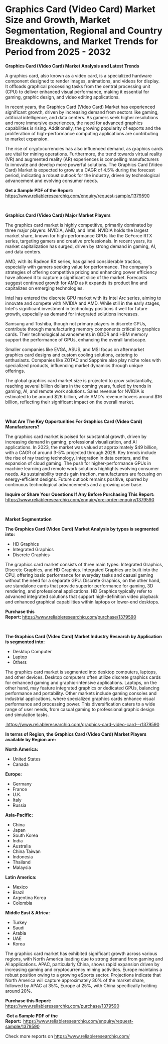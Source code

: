 <p><h1>Graphics Card (Video Card) Market Size and Growth, Market Segmentation, Regional and Country Breakdowns, and Market Trends for Period from 2025 -  2032</h1></p><p><strong>Graphics Card (Video Card) Market Analysis and Latest Trends</strong></p>
<p><p>A graphics card, also known as a video card, is a specialized hardware component designed to render images, animations, and videos for display. It offloads graphical processing tasks from the central processing unit (CPU) to deliver enhanced visual performance, making it essential for gaming, graphic design, and video editing applications. </p><p>In recent years, the Graphics Card (Video Card) Market has experienced significant growth, driven by increasing demand from sectors like gaming, artificial intelligence, and data centers. As gamers seek higher resolutions and more immersive experiences, the need for advanced graphics capabilities is rising. Additionally, the growing popularity of esports and the proliferation of high-performance computing applications are contributing to market expansion.</p><p>The rise of cryptocurrencies has also influenced demand, as graphics cards are vital for mining operations. Furthermore, the trend towards virtual reality (VR) and augmented reality (AR) experiences is compelling manufacturers to innovate and develop more powerful solutions. The Graphics Card (Video Card) Market is expected to grow at a CAGR of 4.5% during the forecast period, indicating a robust outlook for the industry, driven by technological advancement and evolving consumer needs.</p></p>
<p><strong>Get a Sample PDF of the Report:&nbsp;</strong> <a href="https://www.reliableresearchiq.com/enquiry/request-sample/1379590?utm_campaign=2447&utm_medium=2&utm_source=Github&utm_content=ia&utm_term=12022025&utm_id=graphics-card-video-card">https://www.reliableresearchiq.com/enquiry/request-sample/1379590</a></p>
<p>&nbsp;</p>
<p><strong>Graphics Card (Video Card) Major Market Players</strong></p>
<p><p>The graphics card market is highly competitive, primarily dominated by three major players: NVIDIA, AMD, and Intel. NVIDIA holds the largest market share, known for high-performance GPUs like the GeForce RTX series, targeting gamers and creative professionals. In recent years, its market capitalization has surged, driven by strong demand in gaming, AI, and data centers.</p><p>AMD, with its Radeon RX series, has gained considerable traction, especially with gamers seeking value for performance. The company's strategies of offering competitive pricing and enhancing power efficiency have allowed it to capture a significant slice of the market. Forecasts suggest continued growth for AMD as it expands its product line and capitalizes on emerging technologies.</p><p>Intel has entered the discrete GPU market with its Intel Arc series, aiming to innovate and compete with NVIDIA and AMD. While still in the early stages, Intel's significant investment in technology positions it well for future growth, especially as demand for integrated solutions increases.</p><p>Samsung and Toshiba, though not primary players in discrete GPUs, contribute through manufacturing memory components critical to graphics cards. Their technological advancements in GDDR and HBM memory support the performance of GPUs, enhancing the overall landscape.</p><p>Smaller companies like EVGA, ASUS, and MSI focus on aftermarket graphics card designs and custom cooling solutions, catering to enthusiasts. Companies like ZOTAC and Sapphire also play niche roles with specialized products, influencing market dynamics through unique offerings.</p><p>The global graphics card market size is projected to grow substantially, reaching several billion dollars in the coming years, fueled by trends in gaming, AI, and remote work solutions. Sales revenue for NVIDIA is estimated to be around $26 billion, while AMD's revenue hovers around $16 billion, reflecting their significant impact on the overall market.</p></p>
<p>&nbsp;</p>
<p><strong>What Are The Key Opportunities For Graphics Card (Video Card) Manufacturers?</strong></p>
<p><p>The graphics card market is poised for substantial growth, driven by increasing demand in gaming, professional visualization, and AI applications. In 2023, the market was valued at approximately $49 billion, with a CAGR of around 3-5% projected through 2028. Key trends include the rise of ray tracing technology, integration in data centers, and the expansion of cloud gaming. The push for higher-performance GPUs in machine learning and remote work solutions highlights evolving consumer needs. As sustainability trends gain traction, manufacturers are focusing on energy-efficient designs. Future outlook remains positive, spurred by continuous technological advancements and a growing user base.</p></p>
<p><strong>Inquire or Share Your Questions If Any Before Purchasing This Report:</strong> <a href="https://www.reliableresearchiq.com/enquiry/pre-order-enquiry/1379590?utm_campaign=2447&utm_medium=2&utm_source=Github&utm_content=ia&utm_term=12022025&utm_id=graphics-card-video-card">https://www.reliableresearchiq.com/enquiry/pre-order-enquiry/1379590</a></p>
<p>&nbsp;</p>
<p><strong>Market Segmentation</strong></p>
<p><strong>The Graphics Card (Video Card) Market Analysis by types is segmented into:</strong></p>
<p><ul><li>HD Graphics</li><li>Integrated Graphics</li><li>Discrete Graphics</li></ul></p>
<p><p>The graphics card market consists of three main types: Integrated Graphics, Discrete Graphics, and HD Graphics. Integrated Graphics are built into the CPU, offering basic performance for everyday tasks and casual gaming without the need for a separate GPU. Discrete Graphics, on the other hand, are standalone cards that provide superior performance for gaming, 3D rendering, and professional applications. HD Graphics typically refer to advanced integrated solutions that support high-definition video playback and enhanced graphical capabilities within laptops or lower-end desktops.</p></p>
<p><strong>Purchase this Report:&nbsp;</strong><a href="https://www.reliableresearchiq.com/purchase/1379590?utm_campaign=2447&utm_medium=2&utm_source=Github&utm_content=ia&utm_term=12022025&utm_id=graphics-card-video-card">https://www.reliableresearchiq.com/purchase/1379590</a></p>
<p>&nbsp;</p>
<p><strong>The Graphics Card (Video Card) Market Industry Research by Application is segmented into:</strong></p>
<p><ul><li>Desktop Computer</li><li>Laptop</li><li>Others</li></ul></p>
<p><p>The graphics card market is segmented into desktop computers, laptops, and other devices. Desktop computers often utilize discrete graphics cards for enhanced gaming and graphic-intensive applications. Laptops, on the other hand, may feature integrated graphics or dedicated GPUs, balancing performance and portability. Other markets include gaming consoles and industrial applications, where specialized graphics cards enhance visual performance and processing power. This diversification caters to a wide range of user needs, from casual gaming to professional graphic design and simulation tasks.</p></p>
<p><a href="https://www.reliableresearchiq.com/graphics-card-video-card--r1379590?utm_campaign=2447&utm_medium=2&utm_source=Github&utm_content=ia&utm_term=12022025&utm_id=graphics-card-video-card">&nbsp;https://www.reliableresearchiq.com/graphics-card-video-card--r1379590</a></p>
<p><strong>In terms of Region, the Graphics Card (Video Card) Market Players available by Region are:</strong></p>
<p>
    <p> <strong> North America: </strong>
        <ul>
            <li>United States</li>
            <li>Canada</li>
        </ul>
        </p> 
    <p> <strong> Europe: </strong>
        <ul>
            <li>Germany</li>
            <li>France</li>
            <li>U.K.</li>
            <li>Italy</li>
            <li>Russia</li>
        </ul>
        </p> 
    <p> <strong> Asia-Pacific: </strong>
        <ul>
            <li>China</li>
            <li>Japan</li>
            <li>South Korea</li>
            <li>India</li>
            <li>Australia</li>
            <li>China Taiwan</li>
            <li>Indonesia</li>
            <li>Thailand</li>
            <li>Malaysia</li>
        </ul>
        </p> 
    <p> <strong> Latin America: </strong>
        <ul>
            <li>Mexico</li>
            <li>Brazil</li>
            <li>Argentina Korea</li>
            <li>Colombia</li>
        </ul>
        </p> 
    <p> <strong> Middle East & Africa: </strong>
        <ul>
            <li>Turkey</li>
            <li>Saudi</li>
            <li>Arabia</li>
            <li>UAE</li>
            <li>Korea</li>
        </ul>
    </p>
    </p>
<p><p>The graphics card market has exhibited significant growth across various regions, with North America leading due to strong demand from gaming and AI applications. APAC, particularly China, shows rapid expansion driven by increasing gaming and cryptocurrency mining activities. Europe maintains a robust position owing to a growing eSports sector. Projections indicate that North America will capture approximately 30% of the market share, followed by APAC at 35%, Europe at 25%, with China specifically holding around 20%.</p></p>
<p><strong>Purchase this Report: </strong><a href="https://www.reliableresearchiq.com/purchase/1379590?utm_campaign=2447&utm_medium=2&utm_source=Github&utm_content=ia&utm_term=12022025&utm_id=graphics-card-video-card">https://www.reliableresearchiq.com/purchase/1379590</a></p>
<p>&nbsp;<strong>Get a Sample PDF of the Report:&nbsp;&nbsp;</strong><a href="https://www.reliableresearchiq.com/enquiry/request-sample/1379590?utm_campaign=2447&utm_medium=2&utm_source=Github&utm_content=ia&utm_term=12022025&utm_id=graphics-card-video-card">https://www.reliableresearchiq.com/enquiry/request-sample/1379590</a></p>
<p><strong></strong></p>
<p>Check more reports on <a href="https://www.reliableresearchiq.com/?utm_campaign=2447&utm_medium=2&utm_source=Github&utm_content=ia&utm_term=12022025&utm_id=graphics-card-video-card">https://www.reliableresearchiq.com/</a></p>